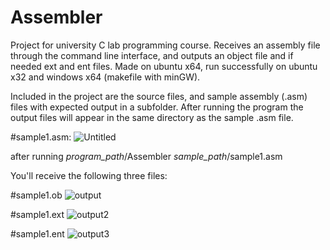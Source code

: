 # Assembler
Project for university C lab programming course.
Receives an assembly file through the command line interface, and outputs an object file and if needed ext and ent files.
Made on ubuntu x64, run successfully on ubuntu x32 and windows x64 (makefile with minGW).

Included in the project are the source files, and sample assembly (.asm) files with expected output in a subfolder.
After running the program the output files will appear in the same directory as the sample .asm file.

#sample1.asm:
![Untitled](https://user-images.githubusercontent.com/83758958/134347802-7926e491-15bb-4121-950b-a1400d27299e.png)

after running _program_path_/Assembler _sample_path_/sample1.asm

You'll receive the following three files:

#sample1.ob
![output](https://user-images.githubusercontent.com/83758958/134348457-f95ae0d9-fcca-4d39-aa51-8efbfabfb075.png)

#sample1.ext
![output2](https://user-images.githubusercontent.com/83758958/134348825-6a3c6f0a-669c-4754-bfdb-e48555055920.png)

#sample1.ent
![output3](https://user-images.githubusercontent.com/83758958/134348891-44627727-3e04-49a7-a99a-7357e7a52d6d.png)
